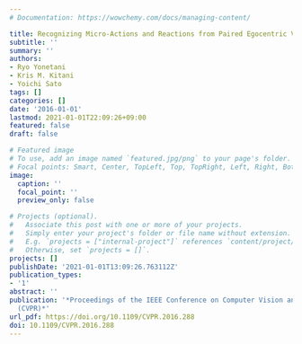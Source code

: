 ```yaml
---
# Documentation: https://wowchemy.com/docs/managing-content/

title: Recognizing Micro-Actions and Reactions from Paired Egocentric Videos
subtitle: ''
summary: ''
authors:
- Ryo Yonetani
- Kris M. Kitani
- Yoichi Sato
tags: []
categories: []
date: '2016-01-01'
lastmod: 2021-01-01T22:09:26+09:00
featured: false
draft: false

# Featured image
# To use, add an image named `featured.jpg/png` to your page's folder.
# Focal points: Smart, Center, TopLeft, Top, TopRight, Left, Right, BottomLeft, Bottom, BottomRight.
image:
  caption: ''
  focal_point: ''
  preview_only: false

# Projects (optional).
#   Associate this post with one or more of your projects.
#   Simply enter your project's folder or file name without extension.
#   E.g. `projects = ["internal-project"]` references `content/project/deep-learning/index.md`.
#   Otherwise, set `projects = []`.
projects: []
publishDate: '2021-01-01T13:09:26.763112Z'
publication_types:
- '1'
abstract: ''
publication: '*Proceedings of the IEEE Conference on Computer Vision and Pattern Recognition
  (CVPR)*'
url_pdf: https://doi.org/10.1109/CVPR.2016.288
doi: 10.1109/CVPR.2016.288
---
```

